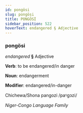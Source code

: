 ```yaml
---
id: pongösi
slug: pongösi
title: PONGÖSİ
sidebar_position: 522
hoverText: endangered § Adjective
---
```


### pongösi

*endangered* **§** Adjective

**Verb**: to be endangered/in danger

**Noun**: endangerment

**Modifier**: endangered/in-danger

Chichewa/Shona pangozi /paᵑɡɔzi/

*Niger-Congo Language Family*